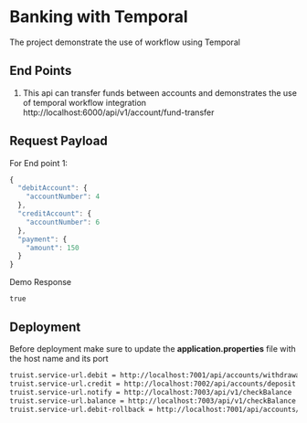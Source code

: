 
# Banking with Temporal

The project demonstrate the use of workflow using Temporal




## End Points
1. This api can transfer funds between accounts and demonstrates the use of temporal workflow integration 
http://localhost:6000/api/v1/account/fund-transfer




## Request Payload
For End point 1:
```javascript
{
  "debitAccount": {
    "accountNumber": 4
  },
  "creditAccount": {
    "accountNumber": 6
  },
  "payment": {
    "amount": 150
  }
}
```
Demo Response
```
true
```

## Deployment

Before deployment make sure to update the **application.properties** file with the host name and its port


```bash
truist.service-url.debit = http://localhost:7001/api/accounts/withdrawal
truist.service-url.credit = http://localhost:7002/api/accounts/deposit
truist.service-url.notify = http://localhost:7003/api/v1/checkBalance
truist.service-url.balance = http://localhost:7003/api/v1/checkBalance
truist.service-url.debit-rollback = http://localhost:7001/api/accounts/withdrawrollback
```

